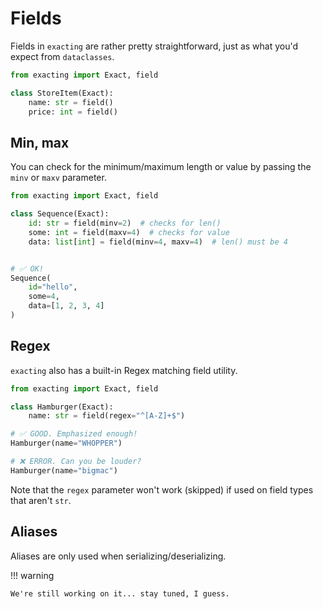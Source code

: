 # Fields

Fields in `exacting` are rather pretty straightforward, just as what you'd expect from `dataclasses`.

```python
from exacting import Exact, field

class StoreItem(Exact):
    name: str = field()
    price: int = field()
```

## Min, max

You can check for the minimum/maximum length or value by passing the `minv` or `maxv` parameter.

```python
from exacting import Exact, field

class Sequence(Exact):
    id: str = field(minv=2)  # checks for len()
    some: int = field(maxv=4)  # checks for value
    data: list[int] = field(minv=4, maxv=4)  # len() must be 4


# ✅ OK!
Sequence(
    id="hello",
    some=4,
    data=[1, 2, 3, 4]
)
```

## Regex

`exacting` also has a built-in Regex matching field utility.

```python
from exacting import Exact, field

class Hamburger(Exact):
    name: str = field(regex="^[A-Z]+$")

# ✅ GOOD. Emphasized enough!
Hamburger(name="WHOPPER")

# ❌ ERROR. Can you be louder?
Hamburger(name="bigmac")
```

Note that the `regex` parameter won't work (skipped) if used on field types that aren't `str`.

## Aliases

Aliases are only used when serializing/deserializing.

!!! warning

    We're still working on it... stay tuned, I guess.
